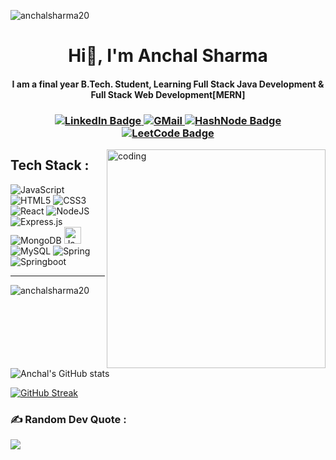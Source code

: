 
<p align="left"> <img src="https://komarev.com/ghpvc/?username=anchalsharma20&label=Profile%20views&color=0e75b6&style=flat" alt="anchalsharma20" /> </p>


<h1 align="center">Hi👋, I'm Anchal Sharma</h1>

<h4 align="center">I am a final year B.Tech. Student, Learning Full Stack Java Development & Full Stack Web Development[MERN]</h4>

  <h3 align="center">
       <div id="badges">
      <a href="https://linkedin.com/in/anchal-iitg" target="_blank">
        <img src="https://img.shields.io/badge/LinkedIn-blue?style=for-the-badge&logo=linkedin&logoColor=white" target="_blank" alt="LinkedIn Badge"/>
      </a>
      <a href="https://mail.google.com/mail/?view=cm&fs=1&tf=1&to=anchalshaurya20@gmail.com" target="_blank">
        <img src="https://img.shields.io/badge/Gmail-D14836?style=for-the-badge&logo=gmail&logoColor=white" alt="GMail"/>
      </a>
      <a href="https://hashnode.com/@anchal20" target="_blank">
        <img src="https://img.shields.io/badge/Hashnode-pink?style=for-the-badge&logo=hashnode&logoColor=white" alt="HashNode Badge"/>
      </a>
      <a href="https://www.leetcode.com/_anchalsharma" target="_blank">
        <img src="https://img.shields.io/badge/LeetCode-orange?style=for-the-badge&logo=leetcode&logoColor=white" alt="LeetCode Badge"/>
      </a> 
    </div>
  </h3>
<img align="right" alt="coding" width="350" src="https://cdn.dribbble.com/users/4055494/screenshots/15215756/lottie-000_1_1.gif">
    

<p align="left">
<h2>Tech Stack :</h2>
   
![JavaScript](https://img.shields.io/badge/javascript-007396.svg?style=for-the-badge&logo=javascript&logoColor=%23F7DF1E)
![HTML5](https://img.shields.io/badge/html5-%23E34F26.svg?style=for-the-badge&logo=html5&logoColor=white)
![CSS3](https://img.shields.io/badge/css3-%231572B6.svg?style=for-the-badge&logo=css3&logoColor=white)
![React](https://img.shields.io/badge/react-%2320232a.svg?style=for-the-badge&logo=react&logoColor=%2361DAFB)
![NodeJS](https://img.shields.io/badge/node.js-6DA55F?style=for-the-badge&logo=node.js&logoColor=white)
![Express.js](https://img.shields.io/badge/express.js-%23404d59.svg?style=for-the-badge&logo=express&logoColor=%2361DAFB)
![MongoDB](https://img.shields.io/badge/MongoDB-%234ea94b.svg?style=for-the-badge&logo=mongodb&logoColor=white)
<img alt="Java" height="27"  src="https://custom-icon-badges.demolab.com/badge/Java-%23323330.svg?logo=java&logoColor=white"></a>
![MySQL](https://img.shields.io/badge/mysql-%2300f.svg?style=for-the-badge&logo=mysql&logoColor=white)
![Spring](https://img.shields.io/badge/spring-green?style=for-the-badge&logo=spring&logoColor=white)
![Springboot](https://img.shields.io/badge/Springboot-%23CB3837.svg?style=for-the-badge&logo=Springboot)

<hr>

<img src="https://github-readme-stats.vercel.app/api/top-langs?username=anchalsharma20&theme=radical&hide_border=flase&show_icons=true" alt="anchalsharma20" />

![Anchal's GitHub stats](https://github-readme-stats.vercel.app/api?username=anchalsharma20&show_icons=true&theme=radical)

[![GitHub Streak](https://github-readme-streak-stats.herokuapp.com?user=anchalsharma20&theme=radical&hide_border=flase&show_icons=true)](https://git.io/streak-stats)


### ✍️ Random Dev Quote : 
![](https://quotes-github-readme.vercel.app/api?type=horizontal&theme=radical)
